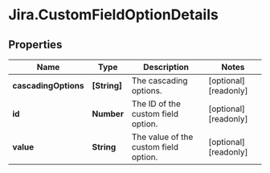 # Jira.CustomFieldOptionDetails

## Properties

Name | Type | Description | Notes
------------ | ------------- | ------------- | -------------
**cascadingOptions** | **[String]** | The cascading options. | [optional] [readonly] 
**id** | **Number** | The ID of the custom field option. | [optional] [readonly] 
**value** | **String** | The value of the custom field option. | [optional] [readonly] 


